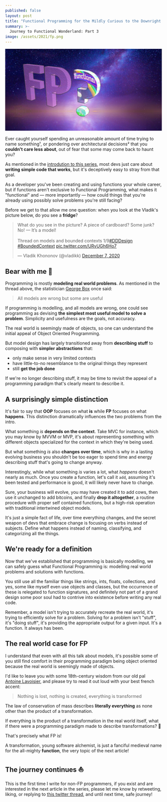 ```yaml
---
published: false
layout: post
title: "Functional Programming for the Mildly Curious to the Downright Skeptical"
summary: >-
  Journey to Functional Wonderland: Part 3
image: /assets/2021/fp.png
---
```


![splash](/assets/2021/fp.png)

Ever caught yourself spending an unreasonable amount of time trying to name something¹, or pondering over architectural decisions² that you **couldn't care less about**, out of fear that some may come back to haunt you?

As mentioned in the [introdution to this series](https://impure.fun/fun/2021/02/16/journey-to-functional-wonderland/), most devs just care about **writing simple code that works**, but it's deceptively easy to stray from that goal.

As a developer you've been creating and using functions your whole career, but if functions aren't exclusive to Functional Programming, what makes it "functional" and — more importantly — how could things that you're already using possibly solve problems you're still facing?

Before we get to that allow me one question: when you look at the Vladik's picture below, do you see a **fridge**?

<blockquote class="twitter-tweet" data-theme="dark"><p lang="en" dir="ltr">What do you see in the picture? A piece of cardboard? Some junk? No! — It’s a model!<br><br>Thread on models and bounded contexts 1/9<a href="https://twitter.com/hashtag/DDDesign?src=hash&amp;ref_src=twsrc%5Etfw">#DDDesign</a> <a href="https://twitter.com/hashtag/BoundedContext?src=hash&amp;ref_src=twsrc%5Etfw">#BoundedContext</a> <a href="https://t.co/URvUGh6Ho7">pic.twitter.com/URvUGh6Ho7</a></p>&mdash; Vladik Khononov (@vladikk) <a href="https://twitter.com/vladikk/status/1335947978482339841?ref_src=twsrc%5Etfw">December 7, 2020</a></blockquote> <script async src="https://platform.twitter.com/widgets.js" charset="utf-8"></script>

## Bear with me 🙏

Programming is mostly **modeling real world problems**. As mentioned in the thread above, the statistician [George Box](https://en.wikipedia.org/wiki/George_E._P._Box) once said:

> All models are wrong but some are useful

If programming is modelling, and all models are wrong, one could see programming as devising **the simplest most useful model to solve a problem**. Simplicity and usefulness are the goals, not accuracy.

The real world is seemingly made of objects, so one can understand the initial appeal of Object Oriented Programming. 

But model design has largely transitioned away from **describing stuff** to composing with **simpler abstractions** that:

- only make sense in very limited contexts
- have little-to-no resemblance to the original things they represent
- still **get the job done**

If we're no longer describing stuff, it may be time to revisit the appeal of a programming paradigm that's clearly meant to describe it.

## A surprisingly **simple** distinction

It's fair to say that **OOP** focuses on what **is** while **FP** focuses on what **happens**. This distinction dramatically influences the two problems from the intro.

What something *is* **depends on the context**. Take MVC for instance, which you may know by MVVM or MVP, it's about representing something with different objects specialized for the context in which they're being used.

But what something *is* also **changes over time**, which is why in a lasting evolving business you shouldn't be too eager to spend time and energy describing stuff that's going to change anyway.

Interestingly, while what something *is* varies a lot, what *happens* doesn't nearly as much. Once you create a function, let's call it `add`, assuming it's been tested and performance is good, it will likely never have to change.

Sure, your business will evolve, you may have created it to add cows, then use it unchanged to add bitcoins, and finally **drop it altogether**, a routine procedure with proper self contained functions, but a high-risk operation with traditional intertwined object models.

It's just a simple fact of life, over time everything changes, and the secret weapon of devs that embrace change is focusing on verbs instead of subjects. Define what happens instead of naming, classifying, and categorizing all the things.

## We're ready for a definition

Now that we've established that programming is basically modelling, we can safely guess what Functional Programming is: modelling real world problems and solutions with functions.

You still use all the familiar things like strings, ints, floats, collections, and yes, some like myself even use objects and classes, but the occurrence of these is relegated to function signatures, and definitely not part of a grand design some poor soul had to contrive into existence before writing any real code.

Remember, a model isn't trying to accurately recreate the real world, it's trying to efficiently solve for a problem. Solving for a problem isn't "stuff", it's "doing stuff", it's providing the appropriate output for a given input. It's a function. It always has been.

## The real world case for FP

I understand that even with all this talk about models, it's possible some of you still find comfort in their programming paradigm being object oriented because the real world is seemingly made of objects.

I'd like to leave you with some 18th-century wisdom from our old pal [Antoine Lavoisier](https://en.wikipedia.org/wiki/Antoine_Lavoisier), and please try to read it out loud with your best french accent:

> Nothing is lost, nothing is created, everything is transformed

The law of conservation of mass describes **literally everything** as none other than the product of a transformation. 

If everything is the product of a transformation in the real world itself, what if there were a programming paradigm made to describe transformations? 🤔

That's precisely what FP is!

A transformation, young software alchemist, is just a fanciful medieval name for the all-mighty **function**, the very topic of the next article!

## The journey continues ⛵

This is the first time I write for non-FP programmers, if you exist and are interested in the next article in the series, please let me know by retweeting, liking, or replying to [this twitter thread](https://twitter.com/luwvis/status/1367410901863837700), and until next time, safe journey!